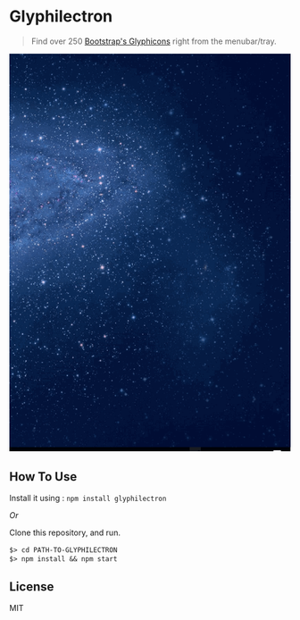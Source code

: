 Glyphilectron
==============

> Find over 250 [Bootstrap's Glyphicons](http://getbootstrap.com/components/#glyphicons) right from the menubar/tray.

![screenshot](https://raw.githubusercontent.com/amitmerchant1990/glyphilectron/master/res/glyphilectron.gif)

## How To Use

Install it using : `npm install glyphilectron`

*Or*

Clone this repository, and run.

```
$> cd PATH-TO-GLYPHILECTRON
$> npm install && npm start
```

## License

MIT
